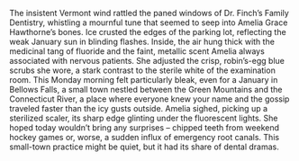 The insistent Vermont wind rattled the paned windows of Dr. Finch’s Family Dentistry, whistling a mournful tune that seemed to seep into Amelia Grace Hawthorne’s bones.  Ice crusted the edges of the parking lot, reflecting the weak January sun in blinding flashes.  Inside, the air hung thick with the medicinal tang of fluoride and the faint, metallic scent Amelia always associated with nervous patients.  She adjusted the crisp, robin’s-egg blue scrubs she wore, a stark contrast to the sterile white of the examination room.  This Monday morning felt particularly bleak, even for a January in Bellows Falls, a small town nestled between the Green Mountains and the Connecticut River, a place where everyone knew your name and the gossip traveled faster than the icy gusts outside.  Amelia sighed, picking up a sterilized scaler, its sharp edge glinting under the fluorescent lights. She hoped today wouldn’t bring any surprises – chipped teeth from weekend hockey games or, worse, a sudden influx of emergency root canals. This small-town practice might be quiet, but it had its share of dental dramas.
